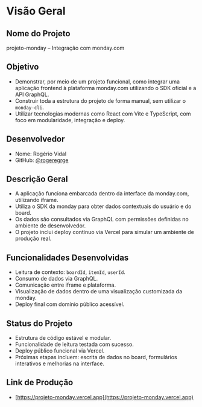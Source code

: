 # Visão Geral

## Nome do Projeto
projeto-monday – Integração com monday.com

## Objetivo

- Demonstrar, por meio de um projeto funcional, como integrar uma aplicação frontend à plataforma monday.com utilizando o SDK oficial e a API GraphQL.
- Construir toda a estrutura do projeto de forma manual, sem utilizar o `monday-cli`.
- Utilizar tecnologias modernas como React com Vite e TypeScript, com foco em modularidade, integração e deploy.

## Desenvolvedor

- Nome: Rogério Vidal 
- GitHub: [@rogeregrge](https://github.com/rogeregrge)

## Descrição Geral

- A aplicação funciona embarcada dentro da interface da monday.com, utilizando iframe.
- Utiliza o SDK da monday para obter dados contextuais do usuário e do board.
- Os dados são consultados via GraphQL com permissões definidas no ambiente de desenvolvedor.
- O projeto inclui deploy contínuo via Vercel para simular um ambiente de produção real.

## Funcionalidades Desenvolvidas

- Leitura de contexto: `boardId`, `itemId`, `userId`.
- Consumo de dados via GraphQL.
- Comunicação entre iframe e plataforma.
- Visualização de dados dentro de uma visualização customizada da monday.
- Deploy final com domínio público acessível.

## Status do Projeto

- Estrutura de código estável e modular.
- Funcionalidade de leitura testada com sucesso.
- Deploy público funcional via Vercel.
- Próximas etapas incluem: escrita de dados no board, formulários interativos e melhorias na interface.

## Link de Produção

- [https://projeto-monday.vercel.app](https://projeto-monday.vercel.app)
